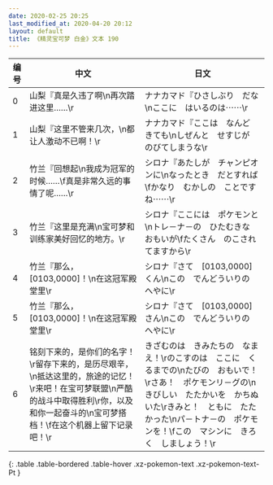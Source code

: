 ```yaml
---
date: 2020-02-25 20:25
last_modified_at: 2020-04-20 20:12
layout: default
title: 《精灵宝可梦 白金》文本 190
---
```

| 编号 | 中文 | 日文 |
| ---- | ---- | ---- |
| 0 | 山梨『真是久违了啊\n再次踏进这里……\r | ナナカマド『ひさしぶり　だな\nここに　はいるのは⋯⋯\r |
| 1 | 山梨『这里不管来几次，\n都让人激动不已啊！\r | ナナカマド『ここは　なんど　きても\nしぜんと　せすじが　のびてしまうな\r |
| 2 | 竹兰『回想起\n我成为冠军的时候……\f真是非常久远的事情了呢……\r | シロナ『あたしが　チャンピオンに\nなったとき　だとすれば\fかなり　むかしの　ことですね⋯⋯\r |
| 3 | 竹兰『这里是充满\n宝可梦和训练家美好回忆的地方。\r | シロナ『ここには　ポケモンと\nトレ－ナ－の　ひたむきな　おもいが\fたくさん　のこされてますから\r |
| 4 | 竹兰『那么，[0103,0000]！\n在这冠军殿堂里\r | シロナ『さて　[0103,0000]くん\nこの　でんどういりの　へやに\r |
| 5 | 竹兰『那么，[0103,0000]！\n在这冠军殿堂里\r | シロナ『さて　[0103,0000]さん\nこの　でんどういりの　へやに\r |
| 6 | 铭刻下来的，是你们的名字！\r留存下来的，是历尽艰辛，\n抵达这里的，旅途的记忆！\r来吧！在宝可梦联盟\n严酷的战斗中取得胜利\r你，以及和你一起奋斗的\n宝可梦搭档！\f在这个机器上留下记录吧！\r | きざむのは　きみたちの　なまえ！\rのこすのは　ここに　くるまでの\nたびの　おもいで！\rさあ！　ポケモンリ－グの\nきびしい　たたかいを　かちぬいた\rきみと！　ともに　たたかった\nパ－トナ－の　ポケモンを！\fこの　マシンに　きろく　しましょう！\r |
{: .table .table-bordered .table-hover .xz-pokemon-text .xz-pokemon-text-Pt }